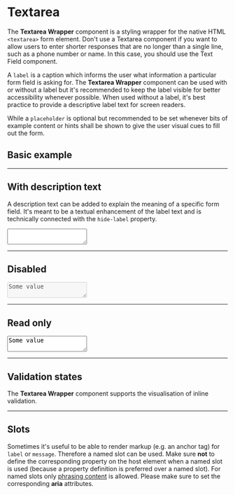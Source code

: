 # Textarea

The **Textarea Wrapper** component is a styling wrapper for the native HTML `<textarea>` form element. Don't use a Textarea component if you want to allow users to enter shorter responses that are no longer than a single line, 
such as a phone number or name. In this case, you should use the Text Field component. 

A `label` is a caption which informs the user what information a particular form field is asking for. The **Textarea Wrapper** component can be used with or without a label but it's recommended to keep the label visible for better accessibility whenever possible. When used without a label, it's best practice to provide a descriptive label text for screen readers.  

While a `placeholder` is optional but recommended to be set whenever bits of example content or hints shall be shown to give the user visual cues to fill out the form.

## Basic example

<Playground :childElementLayout="{spacing: 'block'}">
  <template #configurator>
    <select v-model="label">
      <option disabled>Select a label mode</option>
      <option selected value="show">With label</option>
      <option value="hide">Without label</option>
      <option value="responsive">Responsive</option>
    </select>
  </template>
  <template>
    <p-textarea-wrapper label="Some label" :hide-label="label === 'hide' ? 'true' : label === 'responsive' ? '{ base: true, l: false }' : 'false'">
      <textarea name="some-name"></textarea>
    </p-textarea-wrapper>
    <p-textarea-wrapper label="Some label" :hide-label="label === 'hide' ? 'true' : label === 'responsive' ? '{ base: true, l: false }' : 'false'">
      <textarea name="some-name" placeholder="Some placeholder text"></textarea>
    </p-textarea-wrapper>
  </template>
</Playground>

--- 

## With description text

A description text can be added to explain the meaning of a specific form field. It's meant to be a textual enhancement of the label text and is technically connected with the `hide-label` property.

<Playground>    
  <p-textarea-wrapper label="Some label" description="Some description">
    <textarea name="some-name"></textarea>
  </p-textarea-wrapper>
</Playground>

---

## Disabled

<Playground>    
  <p-textarea-wrapper label="Some label">
    <textarea name="some-name" disabled>Some value</textarea>
  </p-textarea-wrapper>
</Playground>

---

## Read only

<Playground>    
  <p-textarea-wrapper label="Some label">
    <textarea name="some-name" readonly>Some value</textarea>
  </p-textarea-wrapper>
</Playground>

---

## Validation states

The **Textarea Wrapper** component supports the visualisation of inline validation. 

<Playground>
  <template #configurator>
    <select v-model="state">
      <option disabled>Select a validation state</option>
      <option value="error">Error</option>
      <option value="success">Success</option>
      <option value="none">None</option>
    </select>
  </template>
  <template>
    <p-textarea-wrapper label="Some label" :state="state" :message="state !== 'none' ? `Some ${state} validation message.` : ''">
      <textarea :aria-invalid="state === 'error'" name="some-name">Some value</textarea>
    </p-textarea-wrapper>
  </template>
</Playground>

---

## Slots

Sometimes it's useful to be able to render markup (e.g. an anchor tag) for `label` or `message`. Therefore a named slot can be used. Make sure **not** to define the corresponding property on the host element when a named slot is used (because a property definition is preferred over a named slot).
For named slots only [phrasing content](https://developer.mozilla.org/en-US/docs/Web/Guide/HTML/Content_categories#Phrasing_content) is allowed.
Please make sure to set the corresponding **aria** attributes.

<Playground>
  <template>
    <p-textarea-wrapper state="error">
      <span slot="label" id="some-label-id">Some label with a <a href="https://designsystem.porsche.com">link</a>.</span>
      <span slot="description">Some description with a <a href="https://designsystem.porsche.com">link</a>.</span>
      <textarea name="some-name" aria-labelledby="some-label-id" aria-describedby="some-message-id"></textarea>
      <span slot="message" id="some-message-id">Some error message with a <a href="https://designsystem.porsche.com">link</a>.</span>
    </p-textarea-wrapper>
  </template>
</Playground>

<script lang="ts">
  import Vue from 'vue';
import Component from 'vue-class-component';
  
  @Component
  export default class PlaygroundTextareaWrapper extends Vue {
    public label: string = 'show';
    public state: string = 'error';
  }
</script>